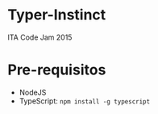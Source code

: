 # Typer-Instinct

ITA Code Jam 2015


# Pre-requisitos

- NodeJS
- TypeScript: `npm install -g typescript`
